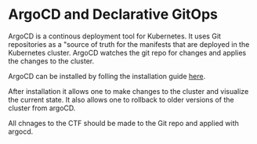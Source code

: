 # ArgoCD and Declarative GitOps

ArgoCD is a continous deployment tool for Kubernetes. It uses Git repositories as a "source of truth for the manifests that are deployed in the Kubernetes cluster. ArgoCD watches the git repo for changes and applies the changes to the cluster. 

ArgoCD can be installed by folling the installation guide [here](https://argoproj.github.io/argo-cd/getting_started/).

After installation it allows one to make changes to the cluster and visualize the current state. It also allows one to rollback to older versions of the cluster from argoCD. 

All chnages to the CTF should be made to the Git repo and applied with argocd.